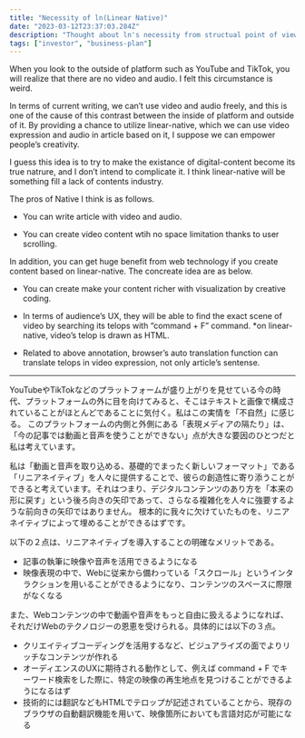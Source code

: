 ```yaml
---
title: "Necessity of ln(Linear Native)"
date: "2023-03-12T23:37:03.284Z"
description: "Thought about ln's necessity from structual point of view. リニアネイティブの必要性について、主観ではなく構造的な視点から考えます。"
tags: ["investor", "business-plan"]
---
```


When you look to the outside of platform such as YouTube and TikTok, you will realize that there are no video and audio. I felt this circumstance is weird.

In terms of current writing, we can’t use video and audio freely, and this is one of the cause of this contrast between the inside of platform and outside of it. By providing a chance to utilize linear-native, which we can use video expression and audio in article based on it, I suppose we can empower people’s creativity.

I guess this idea is to try to make the existance of digital-content become its true natrure, and I don’t intend to complicate it. I think linear-native will be something fill a lack of contents industry.

The pros of Native I think is as follows.

- You can write article with video and audio.

- You can create video content wtih no space limitation thanks to user scrolling.

In addition, you can get huge benefit from web technology if you create content based on linear-native. The concreate idea are as below.

- You can create make your content richer with visualization by creative coding.

- In terms of audience’s UX, they will be able to find the exact scene of video by searching its telops with “command + F” command. *on linear-native, video’s telop is drawn as HTML.

- Related to above annotation, browser’s auto translation function can translate telops in video expression, not only article’s sentense.

---

YouTubeやTikTokなどのプラットフォームが盛り上がりを見せている今の時代、プラットフォームの外に目を向けてみると、そこはテキストと画像で構成されていることがほとんどであることに気付く。私はこの実情を「不自然」に感じる。
このプラットフォームの内側と外側にある「表現メディアの隔たり」は、「今の記事では動画と音声を使うことができない」点が大きな要因のひとつだと私は考えています。

私は「動画と音声を取り込める、基礎的でまったく新しいフォーマット」である「リニアネイティブ」を人々に提供することで、彼らの創造性に寄り添うことができると考えています。それはつまり、デジタルコンテンツのあり方を「本来の形に戻す」という後ろ向きの矢印であって、さらなる複雑化を人々に強要するような前向きの矢印ではありません。 根本的に我々に欠けていたものを、リニアネイティブによって埋めることができるはずです。

以下の２点は、リニアネイティブを導入することの明確なメリットである。

- 記事の執筆に映像や音声を活用できるようになる
- 映像表現の中で、Webに従来から備わっている「スクロール」というインタラクションを用いることができるようになり、コンテンツのスペースに際限がなくなる

また、Webコンテンツの中で動画や音声をもっと自由に扱えるようになれば、それだけWebのテクノロジーの恩恵を受けられる。具体的には以下の３点。

- クリエイティブコーディングを活用するなど、ビジュアライズの面でよりリッチなコンテンツが作れる
- オーディエンスのUXに期待される動作として、例えば command + F でキーワード検索をした際に、特定の映像の再生地点を見つけることができるようになるはず
- 技術的には翻訳などもHTMLでテロップが記述されていることから、現存のブラウザの自動翻訳機能を用いて、映像箇所においても言語対応が可能になる